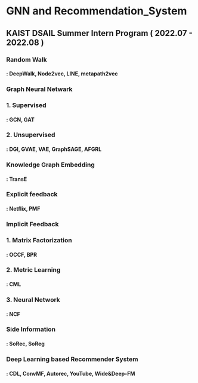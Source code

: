 # GNN and Recommendation_System

## KAIST DSAIL Summer Intern Program ( 2022.07 - 2022.08 )
### Random Walk
#### : DeepWalk, Node2vec, LINE, metapath2vec
### Graph Neural Netwark
### 1. Supervised
#### : GCN, GAT
### 2. Unsupervised
#### : DGI, GVAE, VAE, GraphSAGE, AFGRL
### Knowledge Graph Embedding
#### : TransE
### Explicit feedback
#### : Netflix, PMF
### Implicit Feedback
### 1. Matrix Factorization
#### : OCCF, BPR
### 2. Metric Learning
#### : CML
### 3. Neural Network
#### : NCF
### Side Information
#### : SoRec, SoReg
### Deep Learning based Recommender System
#### : CDL, ConvMF, Autorec, YouTube, Wide&Deep-FM
